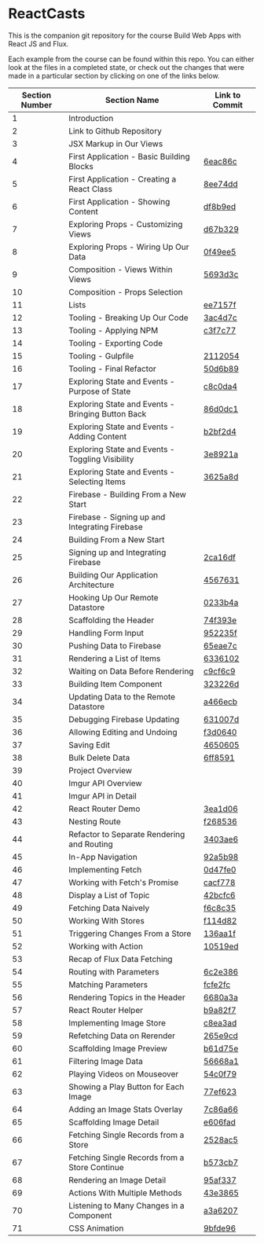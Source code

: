 # ReactCasts

This is the companion git repository for the course Build Web Apps with React JS and Flux.

Each example from the course can be found within this repo.  You can either look at the files
in a completed state, or check out the changes that were made in a particular section
by clicking on one of the links below.

| Section Number | Section Name | Link to Commit |
|---------------------------------------------------|------------| --- |
|	1	|	Introduction                                                                    	|		|
|	2	|	Link to Github Repository	|		|
|	3	|	JSX Markup in Our Views                                                         	|		|
|	4	|	First Application - Basic Building Blocks                                       	|	[6eac86c](https://github.com/StephenGrider/ReactCasts/commit/c5b1923)	|
|	5	|	First Application - Creating a React Class                                      	|	[8ee74dd](https://github.com/StephenGrider/ReactCasts/commit/8ee74dd)	|
|	6	|	First Application - Showing Content                                             	|	[df8b9ed](https://github.com/StephenGrider/ReactCasts/commit/df8b9ed)	|
|	7	|	Exploring Props - Customizing Views                                             	|	[d67b329](https://github.com/StephenGrider/ReactCasts/commit/d67b329)	|
|	8	|	Exploring Props - Wiring Up Our Data                                            	|	[0f49ee5](https://github.com/StephenGrider/ReactCasts/commit/0f49ee5)	|
|	9	|	Composition - Views Within Views                                                	|	[5693d3c](https://github.com/StephenGrider/ReactCasts/commit/5693d3c)	|
|	10	|	Composition - Props Selection                                                   	|		|
|	11	|	Lists                                                                           	|	[ee7157f](https://github.com/StephenGrider/ReactCasts/commit/ee7157f)	|
|	12	|	Tooling - Breaking Up Our Code                                                  	|	[3ac4d7c](https://github.com/StephenGrider/ReactCasts/commit/3ac4d7c)	|
|	13	|	Tooling - Applying NPM                                                          	|	[c3f7c77](https://github.com/StephenGrider/ReactCasts/commit/c3f7c77)	|
|	14	|	Tooling - Exporting Code                                                        	|	[](https://github.com/StephenGrider/ReactCasts/commit/)	|
|	15	|	Tooling - Gulpfile                                                              	|	[2112054](https://github.com/StephenGrider/ReactCasts/commit/2112054)	|
|	16	|	Tooling - Final Refactor                                                        	|	[50d6b89](https://github.com/StephenGrider/ReactCasts/commit/50d6b89)	|
|	17	|	Exploring State and Events - Purpose of State                                   	|	[c8c0da4](https://github.com/StephenGrider/ReactCasts/commit/c8c0da4)	|
|	18	|	Exploring State and Events - Bringing Button Back                               	|	[86d0dc1](https://github.com/StephenGrider/ReactCasts/commit/86d0dc1)	|
|	19	|	Exploring State and Events - Adding Content                                     	|	[b2bf2d4](https://github.com/StephenGrider/ReactCasts/commit/b2bf2d4)	|
|	20	|	Exploring State and Events - Toggling Visibility                                	|	[3e8921a](https://github.com/StephenGrider/ReactCasts/commit/3e8921a)	|
|	21	|	Exploring State and Events - Selecting Items                                    	|	[3625a8d](https://github.com/StephenGrider/ReactCasts/commit/3625a8d)	|
|	22	|	Firebase - Building From a New Start                                            	|		|
|	23	|	Firebase - Signing up and Integrating Firebase                                  	|		|
|	24	|	Building From a New Start	|		|
|	25	|	Signing up and Integrating Firebase	|	[2ca16df](https://github.com/StephenGrider/ReactCasts/commit/2ca16df)	|
|	26	|	Building Our Application Architecture	|	[4567631](https://github.com/StephenGrider/ReactCasts/commit/4567631)	|
|	27	|	Hooking Up Our Remote Datastore	|	[0233b4a](https://github.com/StephenGrider/ReactCasts/commit/0233b4a)	|
|	28	|	Scaffolding the Header	|	[74f393e](https://github.com/StephenGrider/ReactCasts/commit/74f393e)	|
|	29	|	Handling Form Input	|	[952235f](https://github.com/StephenGrider/ReactCasts/commit/952235f)	|
|	30	|	Pushing Data to Firebase	|	[65eae7c](https://github.com/StephenGrider/ReactCasts/commit/65eae7c)	|
|	31	|	Rendering a List of Items	|	[6336102](https://github.com/StephenGrider/ReactCasts/commit/6336102)	|
|	32	|	Waiting on Data Before Rendering	|	[c9cf6c9](https://github.com/StephenGrider/ReactCasts/commit/c9cf6c9)	|
|	33	|	Building Item Component	|	[323226d](https://github.com/StephenGrider/ReactCasts/commit/323226d)	|
|	34	|	Updating Data to the Remote Datastore	|	[a466ecb](https://github.com/StephenGrider/ReactCasts/commit/a466ecb)	|
|	35	|	Debugging Firebase Updating	|	[631007d](https://github.com/StephenGrider/ReactCasts/commit/631007d)	|
|	36	|	Allowing Editing and Undoing	|	[f3d0640](https://github.com/StephenGrider/ReactCasts/commit/f3d0640)	|
|	37	|	Saving Edit	|	[4650605](https://github.com/StephenGrider/ReactCasts/commit/4650605)	|
|	38	|	Bulk Delete Data	|	[6ff8591](https://github.com/StephenGrider/ReactCasts/commit/6ff8591)	|
|	39	|	Project Overview	|		|
|	40	|	Imgur API Overview	|		|
|	41	|	Imgur API in Detail	|		|
|	42	|	React Router Demo	|	[3ea1d06](https://github.com/StephenGrider/ReactCasts/commit/3ea1d06)	|
|	43	|	Nesting Route	|	[f268536](https://github.com/StephenGrider/ReactCasts/commit/f268536)	|
|	44	|	Refactor to Separate Rendering and Routing	|	[3403ae6](https://github.com/StephenGrider/ReactCasts/commit/3403ae6)	|
|	45	|	In-App Navigation	|	[92a5b98](https://github.com/StephenGrider/ReactCasts/commit/92a5b98)	|
|	46	|	Implementing Fetch	|	[0d47fe0](https://github.com/StephenGrider/ReactCasts/commit/0d47fe0)	|
|	47	|	Working with Fetch's Promise	|	[cacf778](https://github.com/StephenGrider/ReactCasts/commit/cacf778)	|
|	48	|	Display a List of Topic	|	[42bcfc6](https://github.com/StephenGrider/ReactCasts/commit/42bcfc6)	|
|	49	|	Fetching Data Naively	|	[f6c8c35](https://github.com/StephenGrider/ReactCasts/commit/f6c8c35)	|
|	50	|	Working With Stores	|	[f114d82](https://github.com/StephenGrider/ReactCasts/commit/f114d82)	|
|	51	|	Triggering Changes From a Store	|	[136aa1f](https://github.com/StephenGrider/ReactCasts/commit/136aa1f)	|
|	52	|	Working with Action	|	[10519ed](https://github.com/StephenGrider/ReactCasts/commit/10519ed)	|
|	53	|	Recap of Flux Data Fetching	|		|
|	54	|	Routing with Parameters	|	[6c2e386](https://github.com/StephenGrider/ReactCasts/commit/6c2e386)	|
|	55	|	Matching Parameters	|	[fcfe2fc](https://github.com/StephenGrider/ReactCasts/commit/fcfe2fc)	|
|	56	|	Rendering Topics in the Header	|	[6680a3a](https://github.com/StephenGrider/ReactCasts/commit/6680a3a)	|
|	57	|	React Router Helper	|	[b9a82f7](https://github.com/StephenGrider/ReactCasts/commit/b9a82f7)	|
|	58	|	Implementing Image Store	|	[c8ea3ad](https://github.com/StephenGrider/ReactCasts/commit/c8ea3ad)	|
|	59	|	Refetching Data on Rerender	|	[265e9cd](https://github.com/StephenGrider/ReactCasts/commit/265e9cd)	|
|	60	|	Scaffolding Image Preview	|	[b61d75e](https://github.com/StephenGrider/ReactCasts/commit/b61d75e)	|
|	61	|	Filtering Image Data	|	[56668a1](https://github.com/StephenGrider/ReactCasts/commit/56668a1)	|
|	62	|	Playing Videos on Mouseover	|	[54c0f79](https://github.com/StephenGrider/ReactCasts/commit/54c0f79)	|
|	63	|	Showing a Play Button for Each Image	|	[77ef623](https://github.com/StephenGrider/ReactCasts/commit/77ef623)	|
|	64	|	Adding an Image Stats Overlay	|	[7c86a66](https://github.com/StephenGrider/ReactCasts/commit/7c86a66)	|
|	65	|	Scaffolding Image Detail	|	[e606fad](https://github.com/StephenGrider/ReactCasts/commit/e606fad)	|
|	66	|	Fetching Single Records from a Store	|	[2528ac5](https://github.com/StephenGrider/ReactCasts/commit/2528ac5)	|
|	67	|	Fetching Single Records from a Store Continue	|	[b573cb7](https://github.com/StephenGrider/ReactCasts/commit/b573cb7)	|
|	68	|	Rendering an Image Detail	|	[95af337](https://github.com/StephenGrider/ReactCasts/commit/95af337)	|
|	69	|	Actions With Multiple Methods	|	[43e3865](https://github.com/StephenGrider/ReactCasts/commit/43e3865)	|
|	70	|	Listening to Many Changes in a Component	|	[a3a6207](https://github.com/StephenGrider/ReactCasts/commit/a3a6207)	|
|	71	|	CSS Animation	|	[9bfde96](https://github.com/StephenGrider/ReactCasts/commit/9bfde96)	|
